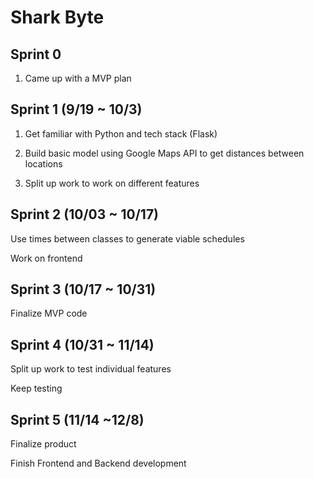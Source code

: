 # Shark Byte

## Sprint 0

1. Came up with a MVP plan


## Sprint 1 (9/19 ~ 10/3)

1. Get familiar with Python and tech stack (Flask)

2. Build basic model using Google Maps API to get distances between locations

3. Split up work to work on different features

## Sprint 2 (10/03 ~ 10/17)

Use times between classes to generate viable schedules

Work on frontend

## Sprint 3 (10/17 ~ 10/31)

Finalize MVP code

## Sprint 4 (10/31 ~ 11/14)

Split up work to test individual features

Keep testing

## Sprint 5 (11/14 ~12/8)

Finalize product

Finish Frontend and Backend development

